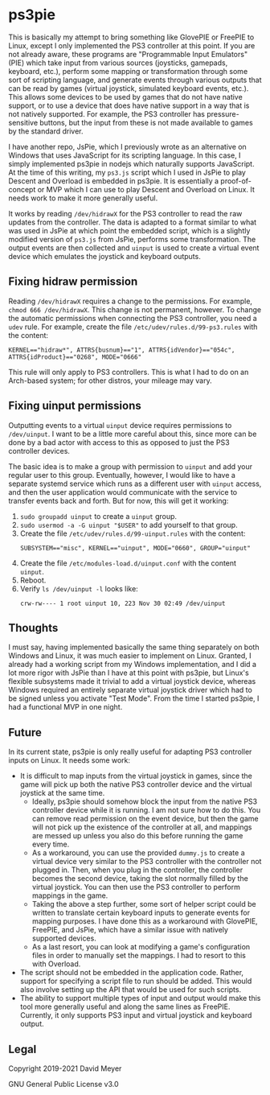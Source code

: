 # ps3pie

This is basically my attempt to bring something like GlovePIE or FreePIE to Linux, except I only implemented the PS3 controller at this point.  If you are not already aware, these programs are "Programmable Input Emulators" (PIE) which take input from various sources (joysticks, gamepads, keyboard, etc.), perform some mapping or transformation through some sort of scripting language, and generate events through various outputs that can be read by games (virtual joystick, simulated keyboard events, etc.).  This allows some devices to be used by games that do not have native support, or to use a device that does have native support in a way that is not natively supported.  For example, the PS3 controller has pressure-sensitive buttons, but the input from these is not made available to games by the standard driver.

I have another repo, JsPie, which I previously wrote as an alternative on Windows that uses JavaScript for its scripting language.  In this case, I simply implemented ps3pie in nodejs which naturally supports JavaScript.  At the time of this writing, my `ps3.js` script which I used in JsPie to play Descent and Overload is embedded in ps3pie.  It is essentially a proof-of-concept or MVP which I can use to play Descent and Overload on Linux.  It needs work to make it more generally useful.

It works by reading `/dev/hidrawX` for the PS3 controller to read the raw updates from the controller.  The data is adapted to a format similar to what was used in JsPie at which point the embedded script, which is a slightly modified version of `ps3.js` from JsPie, performs some transformation.  The output events are then collected and `uinput` is used to create a virtual event device which emulates the joystick and keyboard outputs.

## Fixing hidraw permission

Reading `/dev/hidrawX` requires a change to the permissions.  For example, `chmod 666 /dev/hidrawX`.  This change is not permanent, however.  To change the automatic permissions when connecting the PS3 controller, you need a `udev` rule.  For example, create the file `/etc/udev/rules.d/99-ps3.rules` with the content:

```
KERNEL=="hidraw*", ATTRS{busnum}=="1", ATTRS{idVendor}=="054c", ATTRS{idProduct}=="0268", MODE="0666"
```

This rule will only apply to PS3 controllers.  This is what I had to do on an Arch-based system; for other distros, your mileage may vary.

## Fixing uinput permissions

Outputting events to a virtual `uinput` device requires permissions to `/dev/uinput`.  I want to be a little more careful about this, since more can be done by a bad actor with access to this as opposed to just the PS3 controller devices.

The basic idea is to make a group with permission to `uinput` and add your regular user to this group.  Eventually, however, I would like to have a separate systemd service which runs as a different user with `uinput` access, and then the user application would communicate with the service to transfer events back and forth.  But for now, this will get it working:

1. `sudo groupadd uinput` to create a `uinput` group.
2. `sudo usermod -a -G uinput "$USER"` to add yourself to that group.
3. Create the file `/etc/udev/rules.d/99-uinput.rules` with the content:
    ```
    SUBSYSTEM=="misc", KERNEL=="uinput", MODE="0660", GROUP="uinput"
    ```
4. Create the file `/etc/modules-load.d/uinput.conf` with the content `uinput`.
5. Reboot.
6. Verify `ls /dev/uinput -l` looks like:
    ```
    crw-rw---- 1 root uinput 10, 223 Nov 30 02:49 /dev/uinput
    ```

## Thoughts

I must say, having implemented basically the same thing separately on both Windows and Linux, it was much easier to implement on Linux.  Granted, I already had a working script from my Windows implementation, and I did a lot more rigor with JsPie than I have at this point with ps3pie, but Linux's flexible subsystems made it trivial to add a virtual joystick device, whereas Windows required an entirely separate virtual joystick driver which had to be signed unless you activate "Test Mode".  From the time I started ps3pie, I had a functional MVP in one night.

## Future

In its current state, ps3pie is only really useful for adapting PS3 controller inputs on Linux.  It needs some work:

- It is difficult to map inputs from the virtual joystick in games, since the game will pick up both the native PS3 controller device and the virtual joystick at the same time.
  - Ideally, ps3pie should somehow block the input from the native PS3 controller device while it is running.  I am not sure how to do this.  You can remove read permission on the event device, but then the game will not pick up the existence of the controller at all, and mappings are messed up unless you also do this before running the game every time.
  - As a workaround, you can use the provided `dummy.js` to create a virtual device very similar to the PS3 controller with the controller not plugged in.  Then, when you plug in the controller, the controller becomes the second device, taking the slot normally filled by the virtual joystick.  You can then use the PS3 controller to perform mappings in the game.
  - Taking the above a step further, some sort of helper script could be written to translate certain keyboard inputs to generate events for mapping purposes.  I have done this as a workaround with GlovePIE, FreePIE, and JsPie, which have a similar issue with natively supported devices.
  - As a last resort, you can look at modifying a game's configuration files in order to manually set the mappings.  I had to resort to this with Overload.
- The script should not be embedded in the application code.  Rather, support for specifying a script file to run should be added.  This would also involve setting up the API that would be used for such scripts.
- The ability to support multiple types of input and output would make this tool more generally useful and along the same lines as FreePIE.  Currently, it only supports PS3 input and virtual joystick and keyboard output.

## Legal

Copyright 2019-2021 David Meyer

GNU General Public License v3.0
